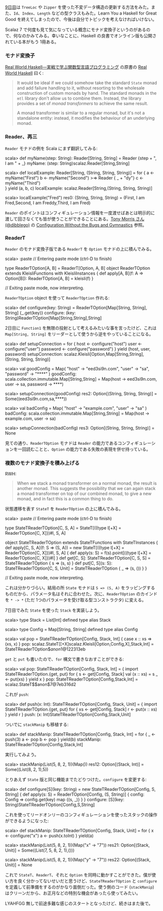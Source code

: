   [day9]: http://eed3si9n.com/ja/learning-scalaz-day9

[9日目][day9]は `TreeLoc` や `Zipper` を使った不変データ構造の更新する方法をみた。また、`Id`、`Index`、`Length` などの型クラスもみた。Learn You a Haskell for Great Good を終えてしまったので、今後は自分でトピックを考えなければいけない。

Scalaz 7 で何度も見て気になっている概念にモナド変換子というのがあるので、何なのかみてみる。幸いなことに、Haskell の良書でオンライン版も公開されている本がもう 1冊ある。

### モナド変換子

[Real World Haskell―実戦で学ぶ関数型言語プログラミング](http://www.amazon.co.jp/dp/4873114233) の原書の [Real World Haskell](http://book.realworldhaskell.org/read/monad-transformers.html) 曰く:

> It would be ideal if we could somehow take the standard `State` monad and add failure handling to it, without resorting to the wholesale construction of custom monads by hand. The standard monads in the `mtl` library don't allow us to combine them. Instead, the library provides a set of *monad transformers* to achieve the same result.
>
> A monad transformer is similar to a regular monad, but it's not a standalone entity: instead, it modifies the behaviour of an underlying monad. 

### Reader、再三

`Reader` モナドの例を Scala にまず翻訳してみる:

<scala>
scala> def myName(step: String): Reader[String, String] = Reader {step + ", I am " + _}
myName: (step: String)scalaz.Reader[String,String]

scala> def localExample: Reader[String, (String, String, String)] = for {
         a <- myName("First")
         b <- myName("Second") >=> Reader { _ + "dy"}
         c <- myName("Third")  
       } yield (a, b, c)
localExample: scalaz.Reader[String,(String, String, String)]

scala> localExample("Fred")
res0: (String, String, String) = (First, I am Fred,Second, I am Freddy,Third, I am Fred)
</scala>

`Reader` のポイントはコンフィギュレーション情報を一度渡せばあとは明示的に渡して回さなくても皆が使うことができることにある。[Tony Morris さん(@dibblego)](https://twitter.com/dibblego) の [Configuration Without the Bugs and Gymnastics](http://vimeo.com/20674558) 参照。

### ReaderT

`Reader` のモナド変換子版である `ReaderT` を `Option` モナドの上に積んでみる。

<scala>
scala> :paste
// Entering paste mode (ctrl-D to finish)

type ReaderTOption[A, B] = ReaderT[Option, A, B]
object ReaderTOption extends KleisliFunctions with KleisliInstances {
  def apply[A, B](f: A => Option[B]): ReaderTOption[A, B] = kleisli(f)
}

// Exiting paste mode, now interpreting.
</scala>

`ReaderTOption` object を使って `ReaderTOption` 作れる:

<scala>
scala> def configure(key: String) = ReaderTOption[Map[String, String], String] {_.get(key)} 
configure: (key: String)ReaderTOption[Map[String,String],String]
</scala>

2日目に `Function1` を無限の投射として考えるみたいな事を言ったけど、これは `Map[String, String]` をリーダーとして使うから逆をやっていることになる。

<scala>
scala> def setupConnection = for {
         host <- configure("host")
         user <- configure("user")
         password <- configure("password")
       } yield (host, user, password)
setupConnection: scalaz.Kleisli[Option,Map[String,String],(String, String, String)]

scala> val goodConfig = Map(
         "host" -> "eed3si9n.com",
         "user" -> "sa",
         "password" -> "****"
       )
goodConfig: scala.collection.immutable.Map[String,String] = Map(host -> eed3si9n.com, user -> sa, password -> ****)

scala> setupConnection(goodConfig)
res2: Option[(String, String, String)] = Some((eed3si9n.com,sa,****))

scala> val badConfig = Map(
         "host" -> "example.com",
         "user" -> "sa"
       )
badConfig: scala.collection.immutable.Map[String,String] = Map(host -> example.com, user -> sa)

scala> setupConnection(badConfig)
res3: Option[(String, String, String)] = None
</scala>

見ての通り、`ReaderTOption` モナドは `Reader` の能力であるコンフィギュレーションを一回読むことと、`Option` の能力である失敗の表現を併せ持っている。

### 複数のモナド変換子を積み上げる

RWH:

> When we stack a monad transformer on a normal monad, the result is another monad. This suggests the possibility that we can again stack a monad transformer on top of our combined monad, to give a new monad, and in fact this is a common thing to do.

状態遷移を表す `StateT` を `ReaderTOption` の上に積んでみる。

<scala>
scala> :paste
// Entering paste mode (ctrl-D to finish)

type StateTReaderTOption[C, S, A] = StateT[({type l[+X] = ReaderTOption[C, X]})#l, S, A]

object StateTReaderTOption extends StateTFunctions with StateTInstances {
  def apply[C, S, A](f: S => (S, A)) = new StateT[({type l[+X] = ReaderTOption[C, X]})#l, S, A] {
    def apply(s: S) = f(s).point[({type l[+X] = ReaderTOption[C, X]})#l]
  }
  def get[C, S]: StateTReaderTOption[C, S, S] =
    StateTReaderTOption { s => (s, s) }
  def put[C, S](s: S): StateTReaderTOption[C, S, Unit] =
    StateTReaderTOption { _ => (s, ()) }
}

// Exiting paste mode, now interpreting.
</scala>

これは分かりづらい。結局の所 `State` モナドは `S => (S, A)` をラッピングするものだから、パラメータ名はそれに合わせた。次に、`ReaderTOption` のカインドを `* -> *` (ただ 1つのパラメータを受け取る型コンストラクタ) に変える。

7日目でみた `State` を使った `Stack` を実装しよう。

<scala>
scala> type Stack = List[Int]
defined type alias Stack

scala> type Config = Map[String, String]
defined type alias Config

scala> val pop = StateTReaderTOption[Config, Stack, Int] {
         case x :: xs => (xs, x)
       }
pop: scalaz.StateT[[+X]scalaz.Kleisli[Option,Config,X],Stack,Int] = StateTReaderTOption$$anon$1@122313eb
</scala>

`get` と `put` も書いたので、`for` 構文で書きなおすことができる:

<scala>
scala> val pop: StateTReaderTOption[Config, Stack, Int] = {
         import StateTReaderTOption.{get, put}
         for {
           s <- get[Config, Stack]
           val (x :: xs) = s
           _ <- put(xs)
         } yield x
       }
pop: StateTReaderTOption[Config,Stack,Int] = scalaz.StateT$$anon$7@7eb316d2
</scala>

これが `push`:

<scala>
scala> def push(x: Int): StateTReaderTOption[Config, Stack, Unit] = {
         import StateTReaderTOption.{get, put}
         for {
           xs <- get[Config, Stack]
           r <- put(x :: xs)
         } yield r
       }
push: (x: Int)StateTReaderTOption[Config,Stack,Unit]
</scala>

ついでに `stackManip` も移植する:

<scala>
scala> def stackManip: StateTReaderTOption[Config, Stack, Int] = for {
         _ <- push(3)
         a <- pop
         b <- pop
       } yield(b)
stackManip: StateTReaderTOption[Config,Stack,Int]
</scala>

実行してみよう。

<scala>
scala> stackManip(List(5, 8, 2, 1))(Map())
res12: Option[(Stack, Int)] = Some((List(8, 2, 1),5))
</scala>

とりあえず `State` 版と同じ機能までたどりつけた。`configure` を変更する:

<scala>
scala> def configure[S](key: String) = new StateTReaderTOption[Config, S, String] {
         def apply(s: S) = ReaderTOption[Config, (S, String)] { config: Config => config.get(key) map {(s, _)} }
       }
configure: [S](key: String)StateTReaderTOption[Config,S,String]
</scala>

これを使ってリードオンリーのコンフィギュレーションを使ったスタックの操作ができるようになった:

<scala>
scala> def stackManip: StateTReaderTOption[Config, Stack, Unit] = for {
         x <- configure("x")
         a <- push(x.toInt)
       } yield(a)

scala> stackManip(List(5, 8, 2, 1))(Map("x" -> "7"))
res21: Option[(Stack, Unit)] = Some((List(7, 5, 8, 2, 1),()))

scala> stackManip(List(5, 8, 2, 1))(Map("y" -> "7"))
res22: Option[(Stack, Unit)] = None
</scala>

これで `StateT`、`ReaderT`、それと `Option` を同時に動かすことができた。僕が使い方を良く分かってないせいだと思うけど、`StateTReaderTOption` と `configure` を定義して前準備をするのがかなり面倒だった。使う側のコード (`stackManip`) はクリーンだから、お正月などの特別な機会があったら使ってみたい。

LYAHFGG 無しで前途多難な感じのスタートとなったけど、続きはまた後で。

